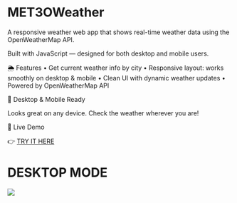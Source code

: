 # MET3OWeather

A responsive weather web app that shows real-time weather data using the OpenWeatherMap API.

Built with JavaScript — designed for both desktop and mobile users.

🌦️ Features
	•	Get current weather info by city
	•	Responsive layout: works smoothly on desktop & mobile
	•	Clean UI with dynamic weather updates
	•	Powered by OpenWeatherMap API

📱 Desktop & Mobile Ready

Looks great on any device. Check the weather wherever you are!

🔗 Live Demo

👉 [TRY IT HERE](mikixit.github.io/MET3OWeather/)

# DESKTOP MODE
![](CHEESE.gif)
